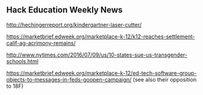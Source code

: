 ## Hack Education Weekly News

http://hechingerreport.org/kindergartner-laser-cutter/

https://marketbrief.edweek.org/marketplace-k-12/k12-reaches-settlement-calif-ag-acrimony-remains/

http://www.nytimes.com/2016/07/09/us/10-states-sue-us-transgender-schools.html

https://marketbrief.edweek.org/marketplace-k-12/ed-tech-software-group-objects-to-messages-in-feds-goopen-campaign/ (see also their opposition to 18F)

